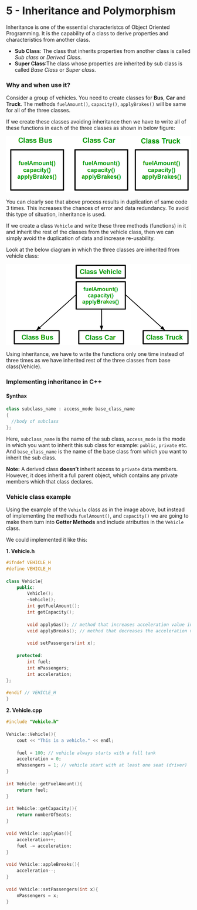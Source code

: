# 5 - Inheritance and Polymorphism

Inheritance is one of the essential characteristcs of Object Oriented Programming. It is the capability of a class to derive properties and characteristics from another class.

* **Sub Class**: The class that inherits properties from another class is called *Sub class* or *Derived Class*.
* **Super Class**:The class whose properties are inherited by sub class is called *Base Class* or *Super class*.

### Why and when use it?

Consider a group of vehicles. You need to create classes for **Bus**, **Car** and **Truck**. The methods `fuelAmount()`, `capacity()`, `applyBrakes()` will be same for all of the three classes. 

If we create these classes avoiding inheritance then we have to write all of these functions in each of the three classes as shown in below figure:

<img 
    src="images/inheritance.png"
    alt="No inheritance"
/>

You can clearly see that above process results in duplication of same code 3 times. This increases the chances of error and data redundancy. To avoid this type of situation, inheritance is used. 

If we create a class `Vehicle` and write these three methods (functions) in it and inherit the rest of the classes from the vehicle class, then we can simply avoid the duplication of data and increase re-usability. 

Look at the below diagram in which the three classes are inherited from vehicle class:

<img
    src="images/inheritance2.png"
    alt="Inheritance in"
/>

Using inheritance, we have to write the functions only one time instead of three times as we have inherited rest of the three classes from base class(Vehicle).

### Implementing inheritance in C++

#### Synthax

```c++
class subclass_name : access_mode base_class_name
{
  //body of subclass
};
```

Here, `subclass_name` is the name of the sub class, `access_mode` is the mode in which you want to inherit this sub class for example: `public`, `private` etc. And `base_class_name` is the name of the base class from which you want to inherit the sub class.

**Note:** A derived class **doesn’t** inherit access to `private` data members. However, it does inherit a full parent object, which contains any private members which that class declares.

### Vehicle class example

Using the example of the `Vehicle` class as in the image above, but instead of implementing the methods `fuelAmount()`, and `capacity()` we are going to make them turn into **Getter Methods** and include atributtes in the `Vehicle` class.

We could implemented it like this:

**1. Vehicle.h**
```c++
#ifndef VEHICLE_H
#define VEHICLE_H

class Vehicle{
    public:
        Vehicle();
        ~Vehicle();
        int getFuelAmount();
        int getCapacity();

        void applyGas(); // method that increases acceleration value in 1 unit
        void applyBreaks(); // method that decreases the acceleration value in 1 unit

        void setPassengers(int x);

    protected:
        int fuel;
        int nPassengers;
        int acceleration;
};

#endif // VEHICLE_H
}
```

**2. Vehicle.cpp**
```c++
#include "Vehicle.h"

Vehicle::Vehicle(){
    cout << "This is a vehicle." << endl;
    
    fuel = 100; // vehicle always starts with a full tank
    acceleration = 0;
    nPassengers = 1; // vehicle start with at least one seat (driver) 
}

int Vehicle::getFuelAmount(){
    return fuel;
}

int Vehicle::getCapacity(){
    return numberOfSeats;
}

void Vehicle::applyGas(){
    acceleration++;
    fuel -= acceleration;
}

void Vehicle::appleBreaks(){
    acceleration--;
}

void Vehicle::setPassengers(int x){
    nPassengers = x;
}
```